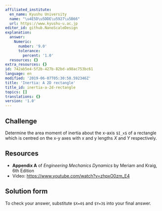 ```yaml
---
affiliated_institute:
  en_name: Kyushu University
  name: "\u4E5D\u5DDE\u5927\u5B66"
  url: https://www.kyushu-u.ac.jp
editor_id: github.NanoScaleDesign
explanation:
  answer:
    Numeric:
      number: '9.0'
      tolerance:
        percent: '1.0'
  resources: {}
extra_resources: {}
id: 742ab5e4-5f2b-427b-82bd-a98ac753bc61
language: en
modified: '2019-06-07T05:30:58.592346Z'
title: 'Inertia: A 2D rectangle'
title_id: inertia-a-2d-rectangle
topics: []
translations: {}
version: '1.0'
---
```


## Challenge
Determine the area moment of inertia about the x-axis `$I_x$` of a rectangle which is centred on the x-y axes with x and y lengths *X* and *Y* respectively.


## Resources
- **Appendix A** of *Engineering Mechanics Dynamics* by Meriam and Kraig, 6th Edition
- Video: https://www.youtube.com/watch?v=zhpxO0zm_E4


## Solution form
To check your answer, substitute `$X=4$` and `$Y=3$` into your final answer.
